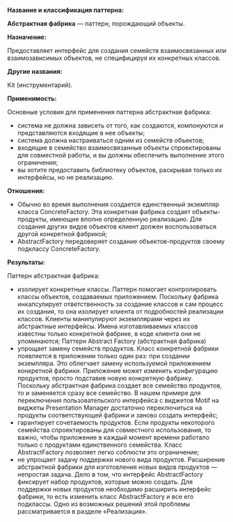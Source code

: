 ﻿**Название и классификация паттерна:**
 
**Абстрактная фабрика** — паттерн, порождающий объекты.

**Назначение:**

Предоставляет интерфейс для создания семейств взаимосвязанных или взаимозависимых объектов, не специфицируя их конкретных классов.

**Другие названия:**

Kit (инструментарий).

**Применимость:**

Основные условия для применения паттерна абстрактная фабрика:
* система не должна зависеть от того, как создаются, компонуются и представляются входящие в нее объекты;
* система должна настраиваться одним из семейств объектов;
* входящие в семейство взаимосвязанные объекты спроектированы для совместной работы, и вы должны обеспечить выполнение этого ограничения;
* вы хотите предоставить библиотеку объектов, раскрывая только их интерфейсы, но не реализацию.

**Отношения:**
* Обычно во время выполнения создается единственный экземпляр класса ConcreteFactory. Эта конкретная фабрика создает объекты-продукты, имеющие вполне определенную реализацию. Для создания других видов объектов клиент должен воспользоваться другой конкретной фабрикой;
* AbstractFactory передоверяет создание объектов-продуктов своему подклассу ConcreteFactory.

**Результаты:**

Паттерн абстрактная фабрика:
* изолирует конкретные классы. Паттерн помогает контролировать классы объектов, создаваемых приложением. Поскольку фабрика инкапсулирует ответственность за создание классов и сам процесс их создания, то она изолирует клиента от подробностей реализации классов. Клиенты манипулируют экземплярами через их абстрактные интерфейсы. Имена изготавливаемых классов известны только конкретной фабрике, в коде клиента они не упоминаются;
Паттерн Abstract Factory (абстрактная фабрика)
* упрощает замену семейств продуктов. Класс конкретной фабрики появляется в приложении только один раз: при создании экземпляра. Это облегчает замену используемой приложением конкретной фабрики. Приложение может изменить конфигурацию продуктов, просто подставив новую конкретную фабрику. Поскольку абстрактная фабрика создает все семейство продуктов, то и заменяется сразу все семейство. В нашем примере для переключения пользовательского интерфейса с виджетов Motif на виджеты Presentation Manager достаточно переключиться на продукты соответствующей фабрики и заново создать интерфейс;
* гарантирует сочетаемость продуктов. Если продукты некоторого семейства спроектированы для совместного использования, то важно, чтобы приложение в каждый момент времени работало только с продуктами единственного семейства. Класс AbstractFactory позволяет легко соблюсти это ограничение;
* не упрощает задачу поддержки нового вида продуктов. Расширение абстрактной фабрики для изготовления новых видов продуктов — непростая задача. Дело в том, что интерфейс AbstractFactory фиксирует набор продуктов, которые можно создать. Для поддержки новых продуктов необходимо расширить интерфейс фабрики, то есть изменить класс AbstractFactory и все его подклассы. Одно из возможных решений этой проблемы рассматривается в разделе «Реализация».
